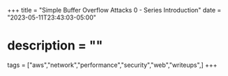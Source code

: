 +++
title = "Simple Buffer Overflow Attacks 0 - Series Introduction"
date = "2023-05-11T23:43:03-05:00"
# description = ""

tags = ["aws","network","performance","security","web","writeups",]
+++

